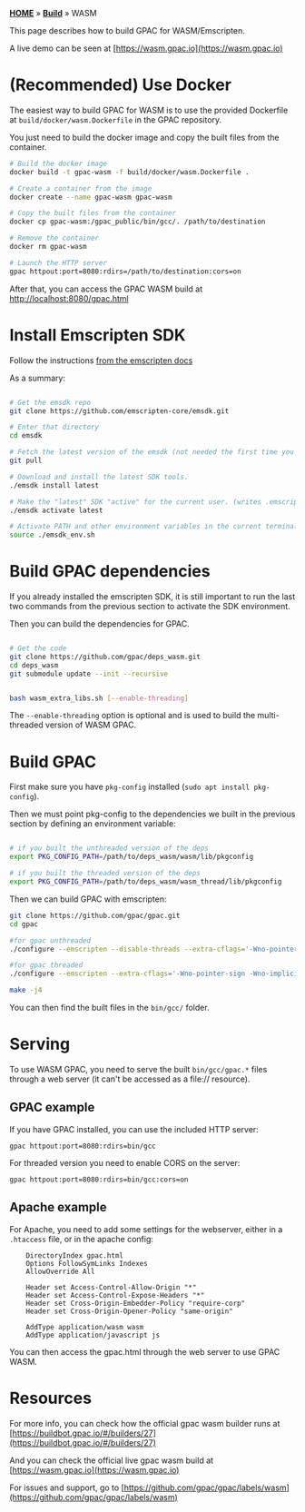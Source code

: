 [**HOME**](Home) » [**Build**](Build-Introduction) » WASM

This page describes how to build GPAC for WASM/Emscripten.

A live demo can be seen at [https://wasm.gpac.io](https://wasm.gpac.io)

# (Recommended) Use Docker

The easiest way to build GPAC for WASM is to use the provided Dockerfile at `build/docker/wasm.Dockerfile` in the GPAC repository.

You just need to build the docker image and copy the built files from the container.

```bash
# Build the docker image
docker build -t gpac-wasm -f build/docker/wasm.Dockerfile .

# Create a container from the image
docker create --name gpac-wasm gpac-wasm

# Copy the built files from the container
docker cp gpac-wasm:/gpac_public/bin/gcc/. /path/to/destination

# Remove the container
docker rm gpac-wasm

# Launch the HTTP server
gpac httpout:port=8080:rdirs=/path/to/destination:cors=on
```

After that, you can access the GPAC WASM build at [http://localhost:8080/gpac.html](http://localhost:8080/gpac.html)

# Install Emscripten SDK

Follow the instructions [from the emscripten docs](https://emscripten.org/docs/getting_started/downloads.html#installation-instructions-using-the-emsdk-recommended)

As a summary:

```bash

# Get the emsdk repo
git clone https://github.com/emscripten-core/emsdk.git

# Enter that directory
cd emsdk

# Fetch the latest version of the emsdk (not needed the first time you clone)
git pull

# Download and install the latest SDK tools.
./emsdk install latest

# Make the "latest" SDK "active" for the current user. (writes .emscripten file)
./emsdk activate latest

# Activate PATH and other environment variables in the current terminal
source ./emsdk_env.sh

```

# Build GPAC dependencies

If you already installed the emscripten SDK, it is still important to run the last two commands from the previous section to activate the SDK environment.

Then you can build the dependencies for GPAC.

```bash

# Get the code
git clone https://github.com/gpac/deps_wasm.git
cd deps_wasm
git submodule update --init --recursive


bash wasm_extra_libs.sh [--enable-threading]

```

The `--enable-threading` option is optional and is used to build the multi-threaded version of WASM GPAC.

# Build GPAC

First make sure you have `pkg-config` installed (`sudo apt install pkg-config`).

Then we must point pkg-config to the dependencies we built in the previous section by defining an environment variable:

```bash

# if you built the unthreaded version of the deps
export PKG_CONFIG_PATH=/path/to/deps_wasm/wasm/lib/pkgconfig

# if you built the threaded version of the deps
export PKG_CONFIG_PATH=/path/to/deps_wasm/wasm_thread/lib/pkgconfig

```

Then we can build GPAC with emscripten:

```bash
git clone https://github.com/gpac/gpac.git
cd gpac

#for gpac unthreaded
./configure --emscripten --disable-threads --extra-cflags='-Wno-pointer-sign -Wno-implicit-const-int-float-conversion'

#for gpac threaded
./configure --emscripten --extra-cflags='-Wno-pointer-sign -Wno-implicit-const-int-float-conversion'

make -j4
```

You can then find the built files in the `bin/gcc/` folder.

# Serving

To use WASM GPAC, you need to serve the built `bin/gcc/gpac.*` files through a web server (it can't be accessed as a file:// resource).

## GPAC example

If you have GPAC installed, you can use the included HTTP server:

```
gpac httpout:port=8080:rdirs=bin/gcc
```

For threaded version you need to enable CORS on the server:

```
gpac httpout:port=8080:rdirs=bin/gcc:cors=on
```

## Apache example

For Apache, you need to add some settings for the webserver, either in a `.htaccess` file, or in the apache config:

```
    DirectoryIndex gpac.html
    Options FollowSymLinks Indexes
    AllowOverride All

    Header set Access-Control-Allow-Origin "*"
    Header set Access-Control-Expose-Headers "*"
    Header set Cross-Origin-Embedder-Policy "require-corp"
    Header set Cross-Origin-Opener-Policy "same-origin"

    AddType application/wasm wasm
    AddType application/javascript js
```

You can then access the gpac.html through the web server to use GPAC WASM.

# Resources

For more info, you can check how the official gpac wasm builder runs at [https://buildbot.gpac.io/#/builders/27](https://buildbot.gpac.io/#/builders/27)

And you can check the official live gpac wasm build at [https://wasm.gpac.io](https://wasm.gpac.io)

For issues and support, go to [https://github.com/gpac/gpac/labels/wasm](https://github.com/gpac/gpac/labels/wasm)
